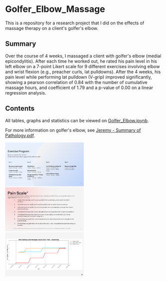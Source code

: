 # Golfer_Elbow_Massage
This is a repository for a research project that I did on the effects of massage therapy on a client's golfer's elbow.
## Summary
<p>Over the course of 4 weeks, I massaged a client with golfer's elbow (medial epicondylitis). After each time he worked out, he rated his pain level in his left elbow on a 7-point Likert scale for 9 different exercises involving elbow and wrist flexion (e.g., preacher curls, lat pulldowns). After the 4 weeks, his pain level while performing lat pulldown (V-grip) improved significantly, showing a pearson correlation of 0.84 with the number of cumulative massage hours, and coefficient of 1.79 and a p-value of 0.00 on a linear regression analysis.</p>

## Contents

All tables, graphs and statistics can be viewed on [Golfer_Elbow.ipynb](Golfer_Elbow.ipynb).

For more information on golfer's elbow, see [Jeremy - Summary of Pathology.pdf](Summary_of_Pathology.pdf).

<img src="images/Golfer Elbow - Exercises.png" alt="Exercises done by the client" width="50%">
<img src="images/Golfer Elbow - Pain Scale.png" alt="Exercises done by the client" width="50%">
<img src="images/Golfer Elbow - Improvement.png" alt="Exercises done by the client" width="50%">

